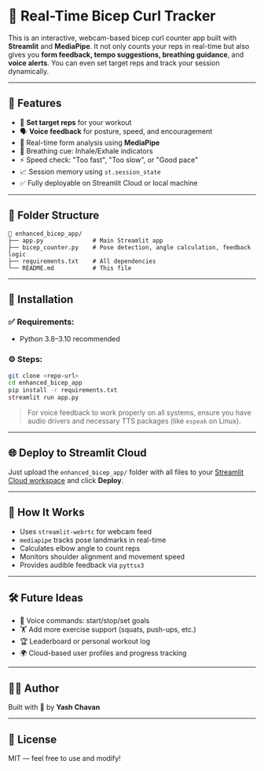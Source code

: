 
# 💪 Real-Time Bicep Curl Tracker

This is an interactive, webcam-based bicep curl counter app built with **Streamlit** and **MediaPipe**. It not only counts your reps in real-time but also gives you **form feedback, tempo suggestions, breathing guidance**, and **voice alerts**. You can even set target reps and track your session dynamically.

---

## 🚀 Features

- 🎯 **Set target reps** for your workout
- 🗣️ **Voice feedback** for posture, speed, and encouragement
- 🧠 Real-time form analysis using **MediaPipe**
- 🧘 Breathing cue: Inhale/Exhale indicators
- ⚡ Speed check: "Too fast", "Too slow", or "Good pace"
- 📈 Session memory using `st.session_state`
- ✅ Fully deployable on Streamlit Cloud or local machine

---

## 📂 Folder Structure

```
📁 enhanced_bicep_app/
├── app.py              # Main Streamlit app
├── bicep_counter.py    # Pose detection, angle calculation, feedback logic
├── requirements.txt    # All dependencies
└── README.md           # This file
```

---

## 🧪 Installation

### ✅ Requirements:
- Python 3.8–3.10 recommended

### ⚙️ Steps:
```bash
git clone <repo-url>
cd enhanced_bicep_app
pip install -r requirements.txt
streamlit run app.py
```

> For voice feedback to work properly on all systems, ensure you have audio drivers and necessary TTS packages (like `espeak` on Linux).

---

## 🌐 Deploy to Streamlit Cloud

Just upload the `enhanced_bicep_app/` folder with all files to your [Streamlit Cloud workspace](https://streamlit.io/cloud) and click **Deploy**.

---

## 🧠 How It Works

- Uses `streamlit-webrtc` for webcam feed
- `mediapipe` tracks pose landmarks in real-time
- Calculates elbow angle to count reps
- Monitors shoulder alignment and movement speed
- Provides audible feedback via `pyttsx3`

---

## 🛠️ Future Ideas

- 🎤 Voice commands: start/stop/set goals
- 🏋️ Add more exercise support (squats, push-ups, etc.)
- 🏆 Leaderboard or personal workout log
- 🌍 Cloud-based user profiles and progress tracking

---

## 🧑‍💻 Author

Built with 💪 by **Yash Chavan**

---

## 📃 License

MIT — feel free to use and modify!
